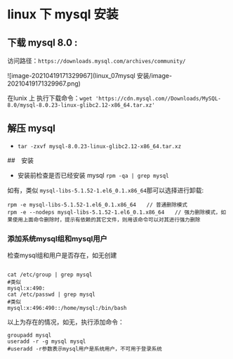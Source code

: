 # linux 下 mysql 安装

## 下载 mysql 8.0 :  

访问路径：`https://downloads.mysql.com/archives/community/`

![image-20210419171329967](linux_07mysql 安装/image-20210419171329967.png)

在lunix 上 执行下载命令：`wget 'https://cdn.mysql.com//Downloads/MySQL-8.0/mysql-8.0.23-linux-glibc2.12-x86_64.tar.xz'`

## 解压 mysql

- `tar -zxvf mysql-8.0.23-linux-glibc2.12-x86_64.tar.xz `

##　安装

- 安装前检查是否已经安装 mysql `rpm -qa | grep mysql`

如有，类似 `mysql-libs-5.1.52-1.el6_0.1.x86_64`那可以选择进行卸载:

```
rpm -e mysql-libs-5.1.52-1.el6_0.1.x86_64　　// 普通删除模式
rpm -e --nodeps mysql-libs-5.1.52-1.el6_0.1.x86_64　　// 强力删除模式，如果使用上面命令删除时，提示有依赖的其它文件，则用该命令可以对其进行强力删除
```

### 添加系统mysql组和mysql用户

检查mysql组和用户是否存在，如无创建

```shell

cat /etc/group | grep mysql
#类似
mysql:x:490:
cat /etc/passwd | grep mysql
#类似
mysql:x:496:490::/home/mysql:/bin/bash
```

以上为存在的情况，如无，执行添加命令：

```shell
groupadd mysql
useradd -r -g mysql mysql
#useradd -r参数表示mysql用户是系统用户，不可用于登录系统
```

